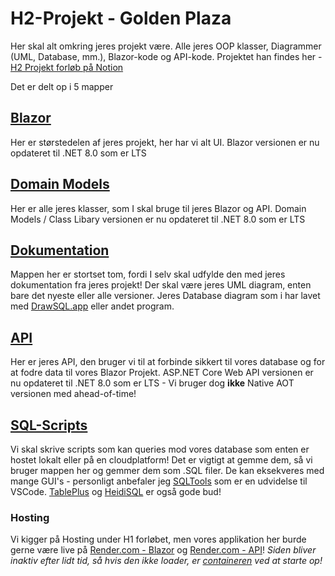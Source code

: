 # H2-Projekt - Golden Plaza

Her skal alt omkring jeres projekt være. Alle jeres OOP klasser, Diagrammer (UML, Database, mm.), Blazor-kode og API-kode. 
Projektet han findes her - [H2 Projekt forløb på Notion](https://mercantec.notion.site/Projekt-H2-Booking-side-33e086a54fd84630b2c63bd67a5066d2?pvs=4)

Det er delt op i 5 mapper 

## [Blazor](https://github.com/MAGS-Template/H2-Projekt/tree/main/Blazor)
Her er størstedelen af jeres projekt, her har vi alt UI. 
Blazor versionen er nu opdateret til .NET 8.0 som er LTS

## [Domain Models](https://github.com/MAGS-Template/H2-Projekt/tree/main/DomainModels)
Her er alle jeres klasser, som I skal bruge til jeres Blazor og API. 
Domain Models / Class Libary versionen er nu opdateret til .NET 8.0 som er LTS

## [Dokumentation](https://github.com/MAGS-Template/H2-Projekt/tree/main/Dokumentation)
Mappen her er stortset tom, fordi I selv skal udfylde den med jeres dokumentation fra jeres projekt! Der skal være jeres UML diagram, enten bare det nyeste eller alle versioner. 
Jeres Database diagram som i har lavet med [DrawSQL.app](drawsql.app) eller andet program.

## [API](https://github.com/MAGS-Template/H2-Projekt/tree/main/API)
Her er jeres API, den bruger vi til at forbinde sikkert til vores database og for at fodre data til vores Blazor Projekt.
ASP.NET Core Web API versionen er nu opdateret til .NET 8.0 som er LTS - Vi bruger dog <strong>ikke</strong> Native AOT versionen med ahead-of-time!

## [SQL-Scripts](https://github.com/MAGS-Template/H2-Projekt/tree/main/SQL-Scripts)
Vi skal skrive scripts som kan queries mod vores database som enten er hostet lokalt eller på en cloudplatform! Det er vigtigt at gemme dem, så vi bruger mappen her og gemmer dem som .SQL filer. De kan eksekveres med mange GUI's - personligt anbefaler jeg [SQLTools](https://www.notion.so/mercantec/VSCode-Extensions-f4e03a6568ee483f85d9fc018ba6baa7?pvs=4#e439f568d1fe4749afa04ee204f37ac9) som er en udvidelse til VSCode. [TablePlus](https://tableplus.com/) og [HeidiSQL](https://www.heidisql.com/) er også gode bud!

### Hosting
Vi kigger på Hosting under H1 forløbet, men vores applikation her burde gerne være live på [Render.com - Blazor](https://h2blazor.onrender.com/) og [Render.com - API](https://h2api.onrender.com/swagger/index.html)! *Siden bliver inaktiv efter lidt tid, så hvis den ikke loader, er [containeren](https://www.notion.so/mercantec/Containers-a9c3613888d342cca0221c7e0f68a767) ved at starte op!*

